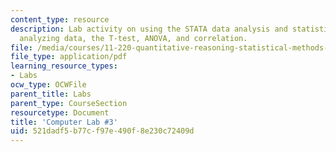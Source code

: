 ```yaml
---
content_type: resource
description: Lab activity on using the STATA data analysis and statistical software,
  analyzing data, the T-test, ANOVA, and correlation.
file: /media/courses/11-220-quantitative-reasoning-statistical-methods-for-planners-i-spring-2009/521dadf5b77cf97e490f8e230c72409d_MIT11_220s09_Lab03_Apr3.pdf
file_type: application/pdf
learning_resource_types:
- Labs
ocw_type: OCWFile
parent_title: Labs
parent_type: CourseSection
resourcetype: Document
title: 'Computer Lab #3'
uid: 521dadf5-b77c-f97e-490f-8e230c72409d
---
```

